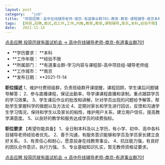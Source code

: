 ```yaml
---
layout:	post
category:	"job"
title:	"网易招聘：高中在线辅导老师-南京-有道事业群701-教育-教育-课程辅导-南京本科经验不限"
tags:	[网易,招聘,面试,找工作,工作,内推,教育,教育,课程辅导,南京,本科,经验不限]
date:	2021-11-14
---
```


[点击应聘 投简历就有面试机会 -> 高中在线辅导老师-南京-有道事业群701](http://mobile.bole.netease.com/bole/boleDetail?id=33044&employeeId=346f03c3cda5f04c&key=all)



- **学历要求： **本科
- **工作年限： **经验不限
- **所属部门： **有道事业群-学习内容与课程部-高中项目组-辅导老师组
- **工作城市： **南京
- **发布日期： **2021-11-14



**职位描述**
1、维护付费班级群，负责班级群开课提醒，课程回顾，学生课后问题辅导解答；
2、参与直播课程，保证出勤率，导学课课程直播和录制。重点跟踪学员的学习效果。
3、学生课后作业的批改和讲解，针对学员出现的问题给予解答，帮助学生掌握科学的做题以及方法论
4、定期对家长和学生进行回访，反馈和沟通学生学习情况，保持和学生以及家长的粘性，维护用户关系，建立用户信任，提高教学满意度。
5、以良好的教学和服务达成学员的续费指标。



**职位要求**
【希望你能具备】
1、全日制本科及以上学历，有小学、初中、高中各科目辅导老师经验者优先。
2、善于沟通，有服务意识能够和学员及学员家长建立良好关系。
3、有责任心和耐心，愿意投身在线教育事业。
4、抗压能力强，有良好的团队合作意识，执行力强。
5、专业基础知识扎实，暂无教师资格证要求。



[点击应聘 投简历就有面试机会 -> 高中在线辅导老师-南京-有道事业群701](http://mobile.bole.netease.com/bole/boleDetail?id=33044&employeeId=346f03c3cda5f04c&key=all)